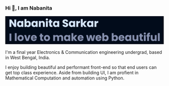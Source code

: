 ### Hi 👋, I am Nabanita

<!--
**nabanita-sarkar/nabanita-sarkar** is a ✨ _special_ ✨ repository because its `README.md` (this file) appears on your GitHub profile.

Here are some ideas to get you started:

- 🔭 I’m currently working on ...
- 🌱 I’m currently learning ...
- 👯 I’m looking to collaborate on ...
- 🤔 I’m looking for help with ...
- 💬 Ask me about ...
- 📫 How to reach me: ...
- 😄 Pronouns: ...
- ⚡ Fun fact: ...
-->
<img src="https://github.com/nabanita-sarkar/nabanita-sarkar/blob/main/Banner.png" alt="banner reads - Nabanita Sarkar. I love to make web beautiful" >

I'm a final year Electronics & Communication engineering undergrad, based in West Bengal, India.

I enjoy building beautiful and performant front-end so that end users can get top class experience. Aside from building UI, I am profient in Mathematical Computation and automation using Python.

<!-- ### Find me around the web 🌎: -->
